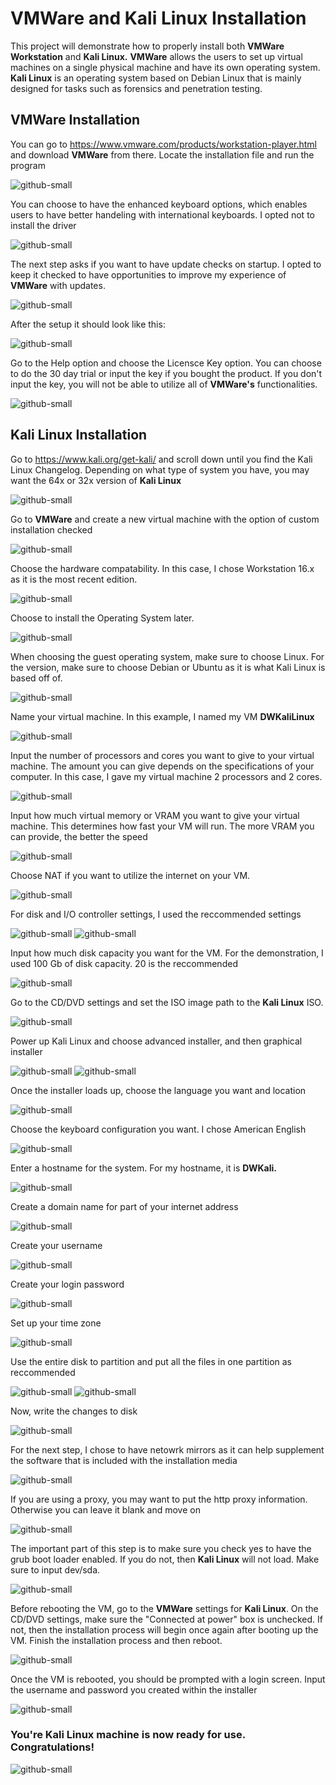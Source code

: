 # VMWare and Kali Linux Installation

This project will demonstrate how to properly install both **VMWare Workstation** and **Kali Linux.** **VMWare** allows the users to set up virtual machines on a single physical machine and have its own operating system. **Kali Linux** is an operating system based on Debian Linux that is mainly designed for tasks such as forensics and penetration testing.

## VMWare Installation

You can go to https://www.vmware.com/products/workstation-player.html and download **VMWare** from there.
Locate the installation file and run the program

![github-small](https://github.com/DerekWongso/VMWare-KaliLinux-Install/blob/main/images/vmwarepro.png)

You can choose to have the enhanced keyboard options, which enables users to have better handeling with international keyboards. I opted not to install the driver

![github-small](https://github.com/DerekWongso/VMWare-KaliLinux-Install/blob/main/images/vmwarepro2.png)

The next step asks if you want to have update checks on startup. I opted to keep it checked to have opportunities to improve my experience of **VMWare** with updates.

![github-small](https://github.com/DerekWongso/VMWare-KaliLinux-Install/blob/main/images/vmwarepro3.png)

After the setup it should look like this:

![github-small](https://github.com/DerekWongso/VMWare-KaliLinux-Install/blob/main/images/vmwarepro5.png)

Go to the Help option and choose the Licensce Key option. You can choose to do the 30 day trial or input the key if you bought the product. If you don't input the key, you will not be able to utilize all of **VMWare's** functionalities.  

![github-small](https://github.com/DerekWongso/VMWare-KaliLinux-Install/blob/main/images/key.png)


## Kali Linux Installation 

Go to https://www.kali.org/get-kali/ and scroll down until you find the Kali Linux Changelog. Depending on what type of system you have, you may want the 64x or 32x version of **Kali Linux**

![github-small](https://github.com/DerekWongso/VMWare-KaliLinux-Install/blob/main/images/kldl.png)

Go to **VMWare** and create a new virtual machine with the option of custom installation checked

![github-small](https://github.com/DerekWongso/VMWare-KaliLinux-Install/blob/main/images/custom.png)

Choose the hardware compatability. In this case, I chose Workstation 16.x as it is the most recent edition.

![github-small](https://github.com/DerekWongso/VMWare-KaliLinux-Install/blob/main/images/ws16.png)

Choose to install the Operating System later.

![github-small](https://github.com/DerekWongso/VMWare-KaliLinux-Install/blob/main/images/later.png)

When choosing the guest operating system, make sure to choose Linux. For the version, make sure to choose Debian or Ubuntu as it is what Kali Linux is based off of.

![github-small](https://github.com/DerekWongso/VMWare-KaliLinux-Install/blob/main/images/debian.png)

Name your virtual machine. In this example, I named my VM **DWKaliLinux**

![github-small](https://github.com/DerekWongso/VMWare-KaliLinux-Install/blob/main/images/vmname.png)

Input the number of processors and cores you want to give to your virtual machine. The amount you can give depends on the specifications of your computer. In this case, I gave my virtual machine 2 processors and 2 cores. 

![github-small](https://github.com/DerekWongso/VMWare-KaliLinux-Install/blob/main/images/core.png)

Input how much virtual memory or VRAM you want to give your virtual machine. This determines how fast your VM will run. The more VRAM you can provide, the better the speed

![github-small](https://github.com/DerekWongso/VMWare-KaliLinux-Install/blob/main/images/vram.png)

Choose NAT if you want to utilize the internet on your VM. 

![github-small](https://github.com/DerekWongso/VMWare-KaliLinux-Install/blob/main/images/nat.png)

For disk and I/O controller settings, I used the reccommended settings

![github-small](https://github.com/DerekWongso/VMWare-KaliLinux-Install/blob/main/images/iocon.png)
![github-small](https://github.com/DerekWongso/VMWare-KaliLinux-Install/blob/main/images/SCSI.png)

Input how much disk capacity you want for the VM. For the demonstration, I used 100 Gb of disk capacity. 20 is the reccommended 

![github-small](https://github.com/DerekWongso/VMWare-KaliLinux-Install/blob/main/images/vdisksize.png)

Go to the CD/DVD settings and set the ISO image path to the **Kali Linux** ISO.

![github-small](https://github.com/DerekWongso/VMWare-KaliLinux-Install/blob/main/images/isopath.png)

Power up Kali Linux and choose advanced installer, and then graphical installer

![github-small](https://github.com/DerekWongso/VMWare-KaliLinux-Install/blob/main/images/kalistart.png)
![github-small](https://github.com/DerekWongso/VMWare-KaliLinux-Install/blob/main/images/kalistart2.png)

Once the installer loads up, choose the language you want and location

![github-small](https://github.com/DerekWongso/VMWare-KaliLinux-Install/blob/main/images/kaligap1.png)

Choose the keyboard configuration you want. I chose American English

![github-small](https://github.com/DerekWongso/VMWare-KaliLinux-Install/blob/main/images/Kaligap2.png)

Enter a hostname for the system. For my hostname, it is **DWKali.**

![github-small](https://github.com/DerekWongso/VMWare-KaliLinux-Install/blob/main/images/Kaligap3.png)

Create a domain name for part of your internet address

![github-small](https://github.com/DerekWongso/VMWare-KaliLinux-Install/blob/main/images/kaligap4.png)

Create your username

![github-small](https://github.com/DerekWongso/VMWare-KaliLinux-Install/blob/main/images/kaligap5.png)

Create your login password

![github-small](https://github.com/DerekWongso/VMWare-KaliLinux-Install/blob/main/images/kaligap6.png)

Set up your time zone

![github-small](https://github.com/DerekWongso/VMWare-KaliLinux-Install/blob/main/images/kaligap7.png)

Use the entire disk to partition and put all the files in one partition as reccommended

![github-small](https://github.com/DerekWongso/VMWare-KaliLinux-Install/blob/main/images/kaligap8.png)
![github-small](https://github.com/DerekWongso/VMWare-KaliLinux-Install/blob/main/images/kaligap10.png)

Now, write the changes to disk 

![github-small](https://github.com/DerekWongso/VMWare-KaliLinux-Install/blob/main/images/kaligap11.png)

For the next step, I chose to have netowrk mirrors as it can help supplement the software that is included with the installation media

![github-small](https://github.com/DerekWongso/VMWare-KaliLinux-Install/blob/main/images/kaligap13.png)

If you are using a proxy, you may want to put the http proxy information. Otherwise you can leave it blank and move on 

![github-small](https://github.com/DerekWongso/VMWare-KaliLinux-Install/blob/main/images/kaligap14.png)

The important part of this step is to make sure you check yes to have the grub boot loader enabled. If you do not, then **Kali Linux** will not load. Make sure to input dev/sda.

![github-small](https://github.com/DerekWongso/VMWare-KaliLinux-Install/blob/main/images/kaligap15.png)

Before rebooting the VM, go to the **VMWare** settings for **Kali Linux**. On the CD/DVD settings, make sure the "Connected at power" box is unchecked. If not, then the installation process will begin once again after booting up the VM. Finish the installation process and then reboot.

![github-small](https://github.com/DerekWongso/VMWare-KaliLinux-Install/blob/main/images/uncheck.png)

Once the VM is rebooted, you should be prompted with a login screen. Input the username and password you created within the installer

![github-small](https://github.com/DerekWongso/VMWare-KaliLinux-Install/blob/main/images/kalilogin.png)

### You're Kali Linux machine is now ready for use. Congratulations!

![github-small](https://github.com/DerekWongso/VMWare-KaliLinux-Install/blob/main/images/kalilogin2.png)

